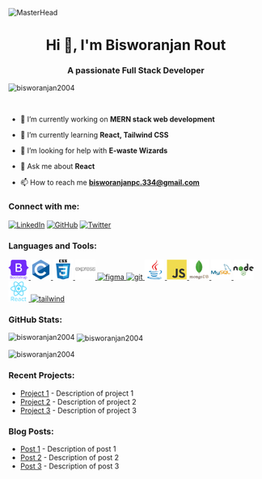 ![MasterHead](https://theninehertz.com/wp-content/uploads/2020/06/full-stack-development.gif)
<h1 align="center">Hi 👋, I'm Bisworanjan Rout</h1>
<h3 align="center">A passionate Full Stack Developer</h3>

<p align="left"> <img src="https://komarev.com/ghpvc/?username=bisworanjan2004&label=Profile%20views&color=0e75b6&style=flat" alt="bisworanjan2004" /> </p>

<p align="left"> <a href="https://twitter.com/" target="blank"><img src="https://img.shields.io/twitter/follow/?logo=twitter&style=for-the-badge" alt="" /></a> </p>

- 🔭 I’m currently working on **MERN stack web development**

- 🌱 I’m currently learning **React, Tailwind CSS**

- 🤝 I’m looking for help with **E-waste Wizards**

- 💬 Ask me about **React**

- 📫 How to reach me **bisworanjanpc.334@gmail.com**

<h3 align="left">Connect with me:</h3>
<p align="left">
<a href="https://linkedin.com/in/bisworanjan-rout-90b13724b" target="blank"><img align="center" src="https://raw.githubusercontent.com/rahuldkjain/github-profile-readme-generator/master/src/images/icons/Social/linked-in-alt.svg" alt="LinkedIn" height="30" width="40" /></a>
<a href="https://github.com/bisworanjan2004" target="blank"><img align="center" src="https://raw.githubusercontent.com/rahuldkjain/github-profile-readme-generator/master/src/images/icons/Social/github.svg" alt="GitHub" height="30" width="40" /></a>
<a href="https://twitter.com/" target="blank"><img align="center" src="https://raw.githubusercontent.com/rahuldkjain/github-profile-readme-generator/master/src/images/icons/Social/twitter.svg" alt="Twitter" height="30" width="40" /></a>
</p>

<h3 align="left">Languages and Tools:</h3>
<p align="left">
  <a href="https://getbootstrap.com" target="_blank" rel="noreferrer"> <img src="https://raw.githubusercontent.com/devicons/devicon/master/icons/bootstrap/bootstrap-plain-wordmark.svg" alt="bootstrap" width="40" height="40"/> </a>
  <a href="https://www.cprogramming.com/" target="_blank" rel="noreferrer"> <img src="https://raw.githubusercontent.com/devicons/devicon/master/icons/c/c-original.svg" alt="c" width="40" height="40"/> </a>
  <a href="https://www.w3schools.com/css/" target="_blank" rel="noreferrer"> <img src="https://raw.githubusercontent.com/devicons/devicon/master/icons/css3/css3-original-wordmark.svg" alt="css3" width="40" height="40"/> </a>
  <a href="https://expressjs.com" target="_blank" rel="noreferrer"> <img src="https://raw.githubusercontent.com/devicons/devicon/master/icons/express/express-original-wordmark.svg" alt="express" width="40" height="40"/> </a>
  <a href="https://www.figma.com/" target="_blank" rel="noreferrer"> <img src="https://www.vectorlogo.zone/logos/figma/figma-icon.svg" alt="figma" width="40" height="40"/> </a>
  <a href="https://git-scm.com/" target="_blank" rel="noreferrer"> <img src="https://www.vectorlogo.zone/logos/git-scm/git-scm-icon.svg" alt="git" width="40" height="40"/> </a>
  <a href="https://www.java.com" target="_blank" rel="noreferrer"> <img src="https://raw.githubusercontent.com/devicons/devicon/master/icons/java/java-original.svg" alt="java" width="40" height="40"/> </a>
  <a href="https://developer.mozilla.org/en-US/docs/Web/JavaScript" target="_blank" rel="noreferrer"> <img src="https://raw.githubusercontent.com/devicons/devicon/master/icons/javascript/javascript-original.svg" alt="javascript" width="40" height="40"/> </a>
  <a href="https://www.mongodb.com/" target="_blank" rel="noreferrer"> <img src="https://raw.githubusercontent.com/devicons/devicon/master/icons/mongodb/mongodb-original-wordmark.svg" alt="mongodb" width="40" height="40"/> </a>
  <a href="https://www.mysql.com/" target="_blank" rel="noreferrer"> <img src="https://raw.githubusercontent.com/devicons/devicon/master/icons/mysql/mysql-original-wordmark.svg" alt="mysql" width="40" height="40"/> </a>
  <a href="https://nodejs.org" target="_blank" rel="noreferrer"> <img src="https://raw.githubusercontent.com/devicons/devicon/master/icons/nodejs/nodejs-original-wordmark.svg" alt="nodejs" width="40" height="40"/> </a>
  <a href="https://reactjs.org/" target="_blank" rel="noreferrer"> <img src="https://raw.githubusercontent.com/devicons/devicon/master/icons/react/react-original-wordmark.svg" alt="react" width="40" height="40"/> </a>
  <a href="https://tailwindcss.com/" target="_blank" rel="noreferrer"> <img src="https://www.vectorlogo.zone/logos/tailwindcss/tailwindcss-icon.svg" alt="tailwind" width="40" height="40"/> </a>
</p>

<h3 align="left">GitHub Stats:</h3>
<p><img align="left" src="https://github-readme-stats.vercel.app/api/top-langs?username=bisworanjan2004&show_icons=true&locale=en&layout=compact" alt="bisworanjan2004" /></p>

<p>&nbsp;<img align="center" src="https://github-readme-stats.vercel.app/api?username=bisworanjan2004&show_icons=true&locale=en" alt="bisworanjan2004" /></p>

<p><img align="center" src="https://github-readme-streak-stats.herokuapp.com/?user=bisworanjan2004&" alt="bisworanjan2004" /></p>

<h3 align="left">Recent Projects:</h3>
<ul>
  <li><a href="https://github.com/bisworanjan2004/project1">Project 1</a> - Description of project 1</li>
  <li><a href="https://github.com/bisworanjan2004/project2">Project 2</a> - Description of project 2</li>
  <li><a href="https://github.com/bisworanjan2004/project3">Project 3</a> - Description of project 3</li>
</ul>

<h3 align="left">Blog Posts:</h3>
<ul>
  <li><a href="https://medium.com/@bisworanjan2004/post1">Post 1</a> - Description of post 1</li>
  <li><a href="https://medium.com/@bisworanjan2004/post2">Post 2</a> - Description of post 2</li>
  <li><a href="https://medium.com/@bisworanjan2004/post3">Post 3</a> - Description of post 3</li>
</ul>
